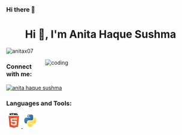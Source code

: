 ### Hi there 👋
<h1 align="center">Hi 👋, I'm Anita Haque Sushma</h1>
<p align="left"> <img src="https://komarev.com/ghpvc/?username=anitax07&label=Profile%20views&color=0e75b6&style=flat" alt="anitax07" /> </p>

<img align="right" alt="coding" width="400" src="https://media.tenor.com/S59bPkT0pqcAAAAC/programming.gif">

<!--p align="left"> <a href="https://github.com/ryo-ma/github-profile-trophy"><img src="https://github-profile-trophy.vercel.app/?username=anitax07" alt="anitax07" /></a> </p -->



<h3 align="left">Connect with me:</h3>
<p align="left">
<a href="https://linkedin.com/in/anita haque sushma" target="blank"><img align="center" src="https://raw.githubusercontent.com/rahuldkjain/github-profile-readme-generator/master/src/images/icons/Social/linked-in-alt.svg" alt="anita haque sushma" height="30" width="40" /></a>
</p>



<h3 align="left">Languages and Tools:</h3>
<p align="left"> <a href="https://www.w3.org/html/" target="_blank" rel="noreferrer"> <img src="https://raw.githubusercontent.com/devicons/devicon/master/icons/html5/html5-original-wordmark.svg" alt="html5" width="40" height="40"/> </a> <a href="https://www.python.org" target="_blank" rel="noreferrer"> <img src="https://raw.githubusercontent.com/devicons/devicon/master/icons/python/python-original.svg" alt="python" width="40" height="40"/> </a> </p>

<!--p><img align="left" src="https://github-readme-stats.vercel.app/api/top-langs?username=anitax07&show_icons=true&locale=en&layout=compact" alt="anitax07" /></p>
<p><img align="center" src="https://github-readme-streak-stats.herokuapp.com/?user=anitax07&" alt="anitax07" /></p-->
